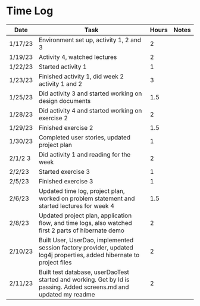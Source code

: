 # Time Log
| Date     | Task                                                                                                                   | Hours | Notes |
|----------|------------------------------------------------------------------------------------------------------------------------|-------|-------|
| 1/17/23  | Environment set up, activity 1, 2 and 3                                                                                | 2     |       |
| 1/19/23  | Activity 4, watched lectures                                                                                           | 2     |       |
| 1/22/23  | Started activity 1                                                                                                     | 1     |       |
| 1/23/23  | Finished activity 1, did week 2 activity 1 and 2                                                                       | 3     |       |
| 1/25/23  | Did activity 3 and started working on design documents                                                                 | 1.5   |       |
| 1/28/23  | Did activity 4 and started working on exercise 2                                                                       | 2     |       |
| 1/29/23  | Finished exercise 2                                                                                                    | 1.5   |       |
| 1/30/23  | Completed user stories, updated project plan                                                                           | 1     |       |
| 2/1/2 3  | Did activity 1 and reading for the week                                                                                | 2     |       |
| 2/2/23   | Started exercise 3                                                                                                     | 1     |       |
| 2/5/23   | Finished exercise 3                                                                                                    | 1     |       |
| 2/6/23   | Updated time log, project plan, worked on problem statement and started lectures for week 4                            | 1.5   |       |
| 2/8/23   | Updated project plan, application flow, and time logs, also watched first 2 parts of hibernate demo                    | 2     |       |
| 2/10/23  | Built User, UserDao, implemented session factory provider, updated log4j properties, added hibernate to project files  | 2     |       |
| 2/11/23  | Built test database, userDaoTest started and working. Get by Id is passing. Added screens.md and updated my readme     | 2     |       |